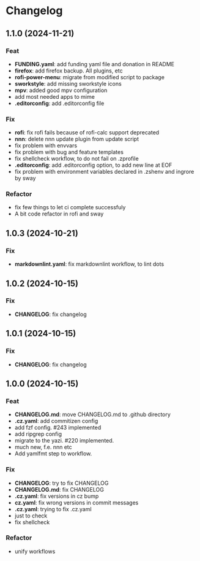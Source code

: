 # Changelog
<!-- markdownlint-disable MD024 -->
<!-- cSpell:disable -->
## 1.1.0 (2024-11-21)

### Feat

- **FUNDING.yaml**: add funding yaml file and donation in README
- **firefox**: add firefox backup. All plugins, etc
- **rofi-power-menu**: migrate from modified script to package
- **sworkstyle**: add missing sworkstyle icons
- **mpv**: added good mpv configuration
- add most needed apps to mime
- **.editorconfig**: add .editorconfig file

### Fix

- **rofi**: fix rofi fails because of rofi-calc support deprecated
- **nnn**: delete nnn update plugin from update script
- fix problem with envvars
- fix problem with bug and feature templates
- fix shellcheck workflow, to do not fail on .zprofile
- **.editorconfig**: add .editorconfig option, to add new line at EOF
- fix problem with environment variables declared in .zshenv and ingrore by sway

### Refactor

- fix few things to let ci complete successfuly
- A bit code refactor in rofi and sway

## 1.0.3 (2024-10-21)

### Fix

- **markdownlint.yaml**: fix markdownlint workflow, to lint dots

## 1.0.2 (2024-10-15)

### Fix

- **CHANGELOG**: fix changelog

## 1.0.1 (2024-10-15)

### Fix

- **CHANGELOG**: fix changelog

## 1.0.0 (2024-10-15)

### Feat

- **CHANGELOG.md**: move CHANGELOG.md to .github directory
- **.cz.yaml**: add commitizen config
- add fzf config. #243 implemented
- add ripgrep config
- migrate to the yazi. #220 implemented.
- much new, f.e. nnn etc
- Add yamlfmt step to workflow.

### Fix

- **CHANGELOG**: try to fix CHANGELOG
- **CHANGELOG.md**: fix CHANGELOG
- **.cz.yaml**: fix versions in cz bump
- **cz.yaml**: fix wrong versions in commit messages
- **.cz.yaml**: trying to fix .cz.yaml
- just to check
- fix shellcheck

### Refactor

- unify workflows
